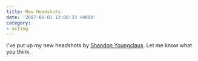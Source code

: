 ```yaml
---
title: New Headshots
date: '2007-01-01 12:00:33 +0000'
category:
- acting
---
```

I've put up my new headshots by [Shandon
Youngclaus](https://www.shandonphotography.com/). Let me know what you think.
